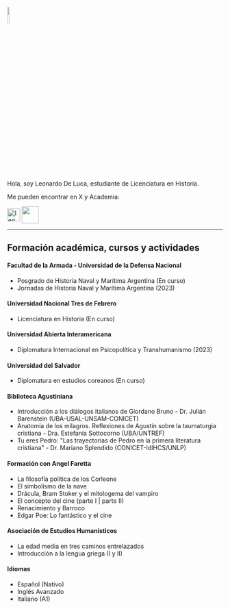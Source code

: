 <picture><img src="https://cdn.plagiarismtoday.com/wp-content/uploads/2018/08/libraryofalexandria-589-sized.jpg" align="center" style="width: 10%" /> </picture>

Hola, soy Leonardo De Luca, estudiante de Licenciatura en Historia. 

Me pueden encontrar en X y Academia:

<a href="https://twitter.com/leo_deluca_" target="blank"><img align="center" src="https://uxwing.com/wp-content/themes/uxwing/download/brands-and-social-media/x-social-media-white-icon.png" alt="leo_deluca_" height="30" /></a>
<a href="https://untref-ar.academia.edu/LeonardoDeLuca" target="blank"><img align="center" src="https://cdn-icons-png.flaticon.com/512/4494/4494773.png" height="40" /></a>

----
## Formación académica, cursos y actividades
#### Facultad de la Armada - Universidad de la Defensa Nacional
- Posgrado de Historia Naval y Marítima Argentina (En curso)
- Jornadas de Historia Naval y Marítima Argentina (2023)

#### Universidad Nacional Tres de Febrero
- Licenciatura en Historia (En curso)

#### Universidad Abierta Interamericana
- Diplomatura Internacional en Psicopolítica y Transhumanismo (2023)

#### Universidad del Salvador
  - Diplomatura en estudios coreanos (En curso)

#### Biblioteca Agustiniana
- Introducción a los diálogos italianos de Giordano Bruno - Dr. Julián Barenstein (UBA-USAL-UNSAM-CONICET)
- Anatomía de los milagros. Reflexiones de Agustín sobre la taumaturgia cristiana - Dra. Estefanía Sottocorno (UBA/UNTREF)
- Tu eres Pedro: "Las trayectorias de Pedro en la primera literatura cristiana" - Dr. Mariano Splendido (CONICET-IdIHCS/UNLP)

#### Formación con Angel Faretta
  - La filosofía política de los Corleone  
  - El simbolismo de la nave 
  - Drácula, Bram Stoker y el mitologema del vampiro  
  - El concepto del cine (parte I | parte II) 
  - Renacimiento y Barroco  
  - Edgar Poe: Lo fantástico y el cine

#### Asociación de Estudios Humanísticos

  - La edad media en tres caminos entrelazados
  - Introducción a la lengua griega (I y II)

#### Idiomas
- Español (Nativo)
- Inglés Avanzado
- Italiano (A1)

